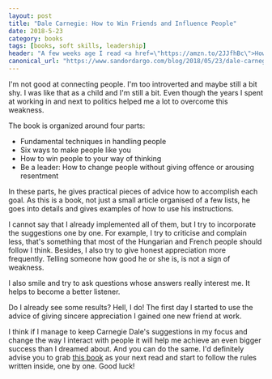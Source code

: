 ```yaml
---
layout: post
title: "Dale Carnegie: How to Win Friends and Influence People"
date: 2018-5-23
category: books
tags: [books, soft skills, leadership]
header: "A few weeks age I read <a href=\"https://amzn.to/2JJfhBc\">How to Win Friends and Influence People</a> from <a href=\"https://en.wikipedia.org/wiki/Dale_Carnegie\">Dale Carneige</a>. It's a real perennial seller. It was first published in 1936 and it still flourishes and there is a good chance that I will just like Shakespeare. In fact, I had recommendations to read it so much, that it became inevitable..."
canonical_url: "https://www.sandordargo.com/blog/2018/05/23/dale-carnegie-win-friends"
---
```

I'm not good at connecting people. I'm too introverted and maybe still a bit shy. I was like that as a child and I'm still a bit. Even though the years I spent at working in and next to politics helped me a lot to overcome this weakness.

The book is organized around four parts:

* Fundamental techniques in handling people
* Six ways to make people like you
* How to win people to your way of thinking
* Be a leader: How to change people without giving offence or arousing resentment

In these parts, he gives practical pieces of advice how to accomplish each goal. As this is a book, not just a small article organised of a few lists, he goes into details and gives examples of how to use his instructions.

I cannot say that I already implemented all of them, but I try to incorporate the suggestions one by one. For example, I try to criticise and complain less, that's something that most of the Hungarian and French people should follow I think. Besides, I also try to give honest appreciation more frequently. Telling someone how good he or she is, is not a sign of weakness.

I also smile and try to ask questions whose answers really interest me. It helps to become a better listener. 

Do I already see some results? Hell, I do! The first day I started to use the advice of giving sincere appreciation I gained one new friend at work. 

I think if I manage to keep Carnegie Dale's suggestions in my focus and change the way I interact with people it will help me achieve an even bigger success than I dreamed about. And you can do the same. I'd definitely advise you to grab [this book](https://amzn.to/2JJfhBc) as your next read and start to follow the rules written inside, one by one. Good luck!